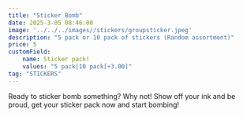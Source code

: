 ```yaml
---
title: "Sticker Bomb"
date: 2025-3-05 08:46:00
image: '../../../images//stickers/groupsticker.jpeg'
description: "5 pack or 10 pack of stickers (Random assortment)"
price: 5 
customField:
    name: Sticker pack!
    values: "5 pack|10 pack[+3.00]" 
tag: "STICKERS"
---
```


Ready to sticker bomb something? Why not! Show off your ink and be proud, get your sticker pack now and start bombing!